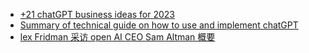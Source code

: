 - [+21 chatGPT business ideas for 2023](Biz_with_openAI.md)
- [ Summary of technical guide on how to use and implement chatGPT](tech_guide_to_GPT.md)
- [lex Fridman 采访 open AI CEO Sam Altman 概要](chatGPT-study.md)
